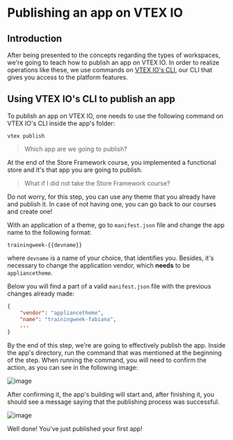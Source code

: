 # Publishing an app on VTEX IO

## Introduction

After being presented to the concepts regarding the types of workspaces, we're going to teach how to publish an app on VTEX IO. In order to realize operations like these, we use commands on [VTEX IO's CLI](https://developers.vtex.com/vtex-developer-docs/docs/vtex-io-documentation-vtex-io-cli-command-reference), our CLI that gives you access to the platform features.

## Using VTEX IO's CLI to publish an app

To publish an app on VTEX IO, one needs to use the following command on VTEX IO's CLI inside the app's folder:

```
vtex publish
```

> Which app are we going to publish?

At the end of the Store Framework course, you implemented a functional store and it's that app you are going to publish.

> What if I did not take the Store Framework course?

Do not worry, for this step, you can use any theme that you already have and publish it. In case of not having one, you can go back to our courses and create one!

With an application of a theme, go to `manifest.json` file and change the app name to the following format:

```
trainingweek-{{devname}}
```

where `devname` is a name of your choice, that identifies you. Besides, it's necessary to change the application vendor, which **needs** to be `appliancetheme`.

Below you will find a part of a valid `manifest.json` file with the previous changes already made:

```json
{
    "vendor": "appliancetheme",
    "name": "trainingweek-fabiana",
    ...
}
```

By the end of this step, we're are going to effectively publish the app. Inside the app's directory, run the command that was mentioned at the beginning of the step. When running the command, you will need to confirm the action, as you can see in the following image:

![image](https://user-images.githubusercontent.com/19495917/88819289-2d16f400-d196-11ea-8cb6-f86a902c4887.png)

After confirming it, the app's building will start and, after finishing it, you should see a message saying that the publishing process was successful.

![image](https://user-images.githubusercontent.com/19495917/88824809-3061ae00-d19d-11ea-86c1-4118bf609ec3.png)

Well done! You've just published your first app!
